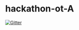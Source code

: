 # hackathon-ot-A
[![Gitter](https://badges.gitter.im/2020A-hackathon-ot-A/community.svg)](https://gitter.im/2020A-hackathon-ot-A/community?utm_source=badge&utm_medium=badge&utm_campaign=pr-badge)
